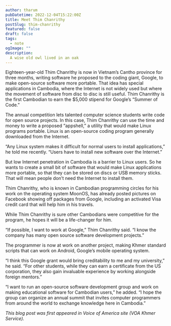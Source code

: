 ```yaml
---
author: tharum
pubDatetime: 2022-12-04T15:22:00Z
title: Meet Thim Chanrithy
postSlug: thim-chanrithy
featured: false
draft: false
tags:
  - note
ogImage: ""
description:
  A wise old owl lived in an oak
---
```


Eighteen-year-old Thim Chanrithy is now in Vietnam’s Cantho province for three months, writing software he proposed to the coding giant, Google, to make open-source software more portable. That idea has special applications in Cambodia, where the Internet is not widely used but where the movement of software from disc to disc is still useful. Thim Chanrithy is the first Cambodian to earn the $5,000 stipend for Google’s “Summer of Code.”

The annual competition lets talented computer science students write code for open source projects. In this case, Thim Chanrithy can use the time and money to write a proposed “appshell,” a utility that would make Linux programs portable. Linux is an open-source coding program generally downloaded from the Internet.

“Any Linux system makes it difficult for normal users to install applications,” he told me recently. “Users have to install new software over the Internet.”

But low Internet penetration in Cambodia is a barrier to Linux users. So he wants to create a small bit of software that would make Linux applications more portable, so that they can be stored on discs or USB memory sticks. That will mean people don’t need the Internet to install them.

Thim Chanrithy, who is known in Cambodian programming circles for his work on the operating system MoonOS, has already posted pictures on Facebook showing off packages from Google, including an activated Visa credit card that will help him in his travels.

While Thim Chanrithy is sure other Cambodians were competitive for the program, he hopes it will be a life-changer for him.

“If possible, I want to work at Google,” Thim Chanrithy said. “I know the company has many open source software development projects.”

The programmer is now at work on another project, making Khmer standard scripts that can work on Android, Google’s mobile operating system.

“I think this Google grant would bring creditability to me and my university,” he said. “For other students, while they can earn a certificate from the US corporation, they also gain invaluable experience by working alongside foreign mentors.”

“I want to run an open-source software development group and work on making educational software for Cambodian users,” he added. “I hope the group can organize an annual summit that invites computer programmers from around the world to exchange knowledge here in Cambodia.”

_This blog post was first appeared in Voice of America site (VOA Khmer Service)._
